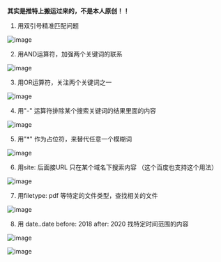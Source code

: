 **其实是推特上搬运过来的，不是本人原创！！**

1. 用双引号精准匹配问题

![image](https://user-images.githubusercontent.com/8574915/176100318-e0e50fa4-1f55-43f5-87eb-e2da9343011a.png)

2. 用AND运算符，加强两个关键词的联系

![image](https://user-images.githubusercontent.com/8574915/176100407-91e6ea61-fd5b-455d-93d8-e5b3cb24c223.png)

3. 用OR运算符，关注两个关键词之一

![image](https://user-images.githubusercontent.com/8574915/176100478-57e0af09-ce40-4162-a5ac-7d672ff6cb59.png)

4. 用"-" 运算符排除某个搜索关键词的结果里面的内容

![image](https://user-images.githubusercontent.com/8574915/176100623-1fd583f5-eb50-4238-b543-c26abca77140.png)

5. 用"*" 作为占位符，来替代任意一个模糊词

![image](https://user-images.githubusercontent.com/8574915/176100753-fdc2add1-d8a7-4105-b83b-f5b756684182.png)

6.  用site: 后面接URL 只在某个域名下搜索内容 （这个百度也支持这个用法）

![image](https://user-images.githubusercontent.com/8574915/176100851-01b23757-89f2-4490-abb1-0ab729c5ebe8.png)

7. 用filetype: pdf 等特定的文件类型，查找相关的文件

![image](https://user-images.githubusercontent.com/8574915/176101061-077ea190-9bcd-4977-a51b-ec6afb6093e8.png)

8.  用 date..date before: 2018 after: 2020 找特定时间范围的内容

![image](https://user-images.githubusercontent.com/8574915/176101262-222b777c-fb55-4964-9bcb-7bb456d61c41.png)

![image](https://user-images.githubusercontent.com/8574915/176101296-62435675-421d-4a99-af27-8569485d50ed.png)



